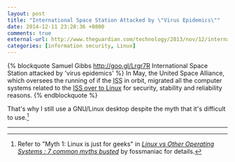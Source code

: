 ```yaml
---
layout: post
title: "International Space Station Attacked by \"Virus Epidemics\""
date: 2014-12-11 23:28:36 +0800
comments: true
external-url: http://www.theguardian.com/technology/2013/nov/12/international-space-station-virus-epidemics-malware
categories: [information security, Linux]
---
```


{% blockquote Samuel Gibbs http://goo.gl/Lrgr7R International Space Station attacked by 'virus epidemics' %}
In May, the United Space Alliance, which oversees the running of if the <abbr title="International Space Station">ISS</abbr> in orbit, migrated all the computer systems related to the <a href="http://www.theguardian.com/technology/blog/2013/may/13/technology-links-newsbucket">ISS over to Linux</a> for security, stability and reliability reasons.
{% endblockquote %}

That's why I still use a GNU/Linux desktop despite the myth that it's
difficult to use.[^myth]

---
[^myth]:
    Refer to "Myth 1: Linux is just for geeks" in
    [*Linux vs Other Operating Systems : 7 common myths busted*][myth]
    by fossmaniac for details.

[myth]: http://fossmaniac.hubpages.com/hub/Linux-vs-Other-Operating-Systems-7-common-myths-busted#mod_12414790
